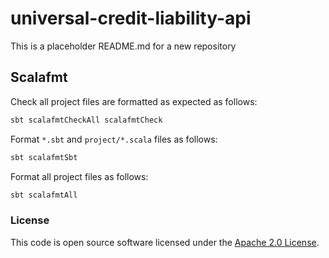 
# universal-credit-liability-api

This is a placeholder README.md for a new repository


## Scalafmt

Check all project files are formatted as expected as follows:

```bash
sbt scalafmtCheckAll scalafmtCheck
```

Format `*.sbt` and `project/*.scala` files as follows:

```bash
sbt scalafmtSbt
```

Format all project files as follows:

```bash
sbt scalafmtAll
```


### License

This code is open source software licensed under the [Apache 2.0 License]("http://www.apache.org/licenses/LICENSE-2.0.html").